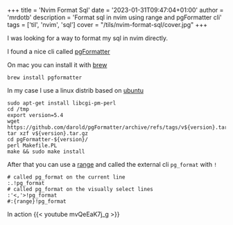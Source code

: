+++
title = 'Nvim Format Sql'
date = '2023-01-31T09:47:04+01:00'
author = 'mrdotb'
description = 'Format sql in nvim using range and pgFormatter cli'
tags = ['til', 'nvim', 'sql']
cover = "/tils/nvim-format-sql/cover.jpg"
+++

I was looking for a way to format my sql in nvim directly.

I found a nice cli called [pgFormatter](https://github.com/darold/pgFormatter)

On mac you can install it with [brew](https://formulae.brew.sh/formula/pgformatter)
```shell
brew install pgformatter
```

In my case I use a linux distrib based on [ubuntu](https://ubuntu.com/)
```shell
sudo apt-get install libcgi-pm-perl
cd /tmp
export version=5.4
wget https://github.com/darold/pgFormatter/archive/refs/tags/v${version}.tar.gz
tar xzf v${version}.tar.gz
cd pgFormatter-${version}/
perl Makefile.PL
make && sudo make install
```

After that you can use a [range](https://vim.fandom.com/wiki/Ranges) and called the external cli `pg_format` with `!`
```shell
# called pg_format on the current line
:.!pg_format
# called pg_format on the visually select lines
:'<,'>!pg_format
#:{range}!pg_format
```

In action
{{< youtube mvQeEaK7j_g >}}

